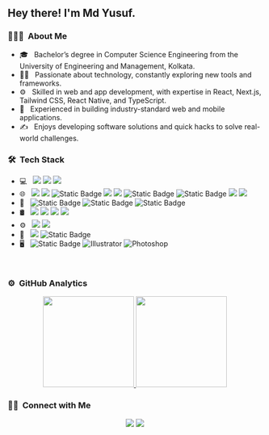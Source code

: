 <h2> Hey there! I'm Md Yusuf.</h2>

<h3> 👨🏻‍💻 &nbsp;About Me </h3>

- 🎓 &nbsp; Bachelor’s degree in Computer Science Engineering from the University of Engineering and Management, Kolkata.
- 👩‍💻 &nbsp; Passionate about technology, constantly exploring new tools and frameworks.
- ⚙️ &nbsp; Skilled in web and app development, with expertise in React, Next.js, Tailwind CSS, React Native, and TypeScript.
- 🌱 &nbsp; Experienced in building industry-standard web and mobile applications.
- ✍️ &nbsp; Enjoys developing software solutions and quick hacks to solve real-world challenges.

<h3> 🛠 &nbsp;Tech Stack</h3>

- 💻 &nbsp;
  <img src="https://img.shields.io/badge/-Python-black?style=flat&logo=python&logoColor=white">
  <img src="http://img.shields.io/badge/-Java-F89820?style=flat&logo=java&logoColor=white">
  <img src="https://img.shields.io/badge/-C%20-659ad2?style=flat&logo=c%2B%2B&logoColor=ffffff">
- 🌐 &nbsp;
  <img src = "https://img.shields.io/badge/-HTML5-E34F26?style=flat&logo=html5&logoColor=white"> <img src = "https://img.shields.io/badge/-CSS3-1572B6?style=flat&logo=css3&logoColor=white">
  <img alt="Static Badge" src="https://img.shields.io/badge/Tailwind%20CSS-%2306B6D4?style=flat&logo=tailwindcss&logoColor=white">
  <img src="https://img.shields.io/badge/-JavaScript-eed718?style=flat&logo=javascript&logoColor=ffffff">
  <img src="https://img.shields.io/badge/-React-000000?style=flat&logo=react&logoColor=00c8ff">
  <img alt="Static Badge" src="https://img.shields.io/badge/Next.js-white?style=flat&logo=nextdotjs&logoColor=%23000000">
  <img alt="Static Badge" src="https://img.shields.io/badge/Type%20Script-%233178C6?style=flat&logo=typescript&logoColor=white">
  <img src="https://img.shields.io/badge/-Node.js-3C873A?style=flat&logo=Node.js&logoColor=white">
  <img src="https://img.shields.io/badge/-Express.js-787878?style=flat">
- 📱 &nbsp;
  <img alt="Static Badge" src="https://img.shields.io/badge/React%20Native-%2361DAFB?style=flat&logo=react&logoColor=white">
  <img alt="Static Badge" src="https://img.shields.io/badge/Expo-%23000020?style=flat&logo=expo&logoColor=white">
  <img alt="Static Badge" src="https://img.shields.io/badge/Native%20Wind-%2361DAFB?style=flat&logo=tailwindcss&logoColor=white">
- 🛢 &nbsp;
  <img src="https://img.shields.io/badge/-MySQL-F29111?style=flat&logo=mysql&logoColor=FFFFFF">
  <img src="https://img.shields.io/badge/-MongoDB-4DB33D?style=flat&logo=mongodb&logoColor=FFFFFF">
  <img src="https://img.shields.io/badge/-GraphQL-e535ab?style=flat&logo=graphql&logoColor=FFFFFF">
  <img src="https://img.shields.io/badge/-Firebase-FFA611?style=flat&logo=firebase&logoColor=FFFFFF">
- ⚙️ &nbsp;
  <img src="http://img.shields.io/badge/-Git-F1502F?style=flat&logo=git&logoColor=FFFFFF">
  <img src="http://img.shields.io/badge/-Github-000000?style=flat&logo=github&logoColor=FFFFFF">
- 🔧 &nbsp;
  <img src="http://img.shields.io/badge/-VS%20Code-007ACC?style=flat&logo=visual%20studio%20code&logoColor=white">
  <img alt="Static Badge" src="https://img.shields.io/badge/Web%20Storm-black?style=flat&logo=webstorm&logoColor=white">
- 🖥 &nbsp;
  <img alt="Static Badge" src="https://img.shields.io/badge/Figma-%23F24E1E?style=flat&logo=figma&logoColor=white">
  ![Illustrator](https://img.shields.io/badge/-Illustrator-333333?style=flat&logo=adobe-illustrator)
  ![Photoshop](https://img.shields.io/badge/-Photoshop-333333?style=flat&logo=adobe-photoshop)
 

<br/>

### ⚙️ &nbsp;GitHub Analytics

<p align="center">
<a href="https://github.com/MdYusuf47">
  <img height="180em" src="https://github-readme-stats-eight-theta.vercel.app/api?username=MdYusuf47&show_icons=true&theme=algolia&include_all_commits=true&count_private=true"/>
  <img height="180em" src="https://github-readme-stats-eight-theta.vercel.app/api/top-langs/?username=MdYusuf47&layout=compact&langs_count=8&theme=algolia"/>
</a>
</p>

### 🤝🏻 &nbsp;Connect with Me

<p align="center">
<a href="https://www.linkedin.com/in/mdyusuf47"><img src="https://img.shields.io/badge/-Md%20Yusuf-0077B5?style=flat&logo=Linkedin&logoColor=white"/></a>
<a href="mailto:mdyusuf742171@gmail.com"><img src="https://img.shields.io/badge/-mdyusuf742171@gmail.com-D14836?style=flat&logo=Gmail&logoColor=white"/></a>
</a>
</p>
